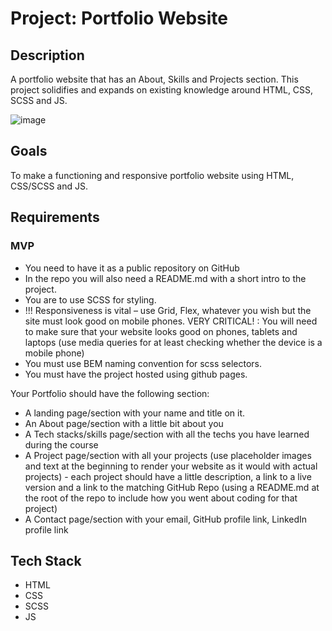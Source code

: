 # Project: Portfolio Website

## Description
A portfolio website that has an About, Skills and Projects section. This project solidifies and expands on existing knowledge around HTML, CSS, SCSS and JS.

![image](https://user-images.githubusercontent.com/119549394/206969896-f860501a-3912-4753-b827-958511de1465.png)

## Goals

To make a functioning and responsive portfolio website using HTML, CSS/SCSS and JS.

## Requirements

### MVP

- You need to have it as a public repository on GitHub
- In the repo you will also need a README.md with a short intro to the project.
- You are to use SCSS for styling.
- !!! Responsiveness is vital – use Grid, Flex, whatever you wish but the site must look good on mobile phones.
  VERY CRITICAL! : You will need to make sure that your website looks good on phones, tablets and laptops (use media queries for at least checking whether the device is a mobile phone)
- You must use BEM naming convention for scss selectors.
- You must have the project hosted using github pages.

Your Portfolio should have the following section:

- A landing page/section with your name and title on it.
- An About page/section with a little bit about you
- A Tech stacks/skills page/section with all the techs you have learned during the course
- A Project page/section with all your projects (use placeholder images and text at the beginning to render your website as it would with actual projects) - each project should have a little description, a link to a live version and a link to the matching GitHub Repo (using a README.md at the root of the repo to include how you went about coding for that project)
- A Contact page/section with your email, GitHub profile link, LinkedIn profile link

## Tech Stack
- HTML
- CSS
- SCSS
- JS
